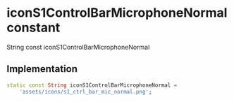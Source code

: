 


# iconS1ControlBarMicrophoneNormal constant







String const iconS1ControlBarMicrophoneNormal
  







## Implementation

```dart
static const String iconS1ControlBarMicrophoneNormal =
    'assets/icons/s1_ctrl_bar_mic_normal.png';
```







